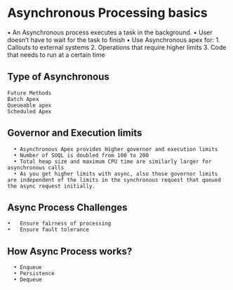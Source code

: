 # Asynchronous Processing basics 
•	An Asynchronous process executes a task in the background.
•	User doesn’t have to wait for the task to finish 
•	Use Asynchronous apex for:
      1.	Callouts to external systems
      2.	Operations that require higher limits
      3.	Code that needs to run at a certain time


## Type of Asynchronous  
    Future Methods 
    Batch Apex 
    Queueable apex
    Scheduled Apex

## Governor and Execution limits
      •	Asynchronous Apex provides Higher governor and execution limits
      •	Number of SOQL is doubled from 100 to 200
      •	Total heap size and maximum CPU time are similarly larger for asynchronous calls
      •	As you get higher limits with async, also those governor limits are independent of the limits in the synchronous request that queued the async request initially.
## Async Process Challenges
    •	Ensure fairness of processing 
    •	Ensure fault tolerance 
## How Async Process works?
      •	Enqueue 
      •	Persistence 
      •	Dequeue
